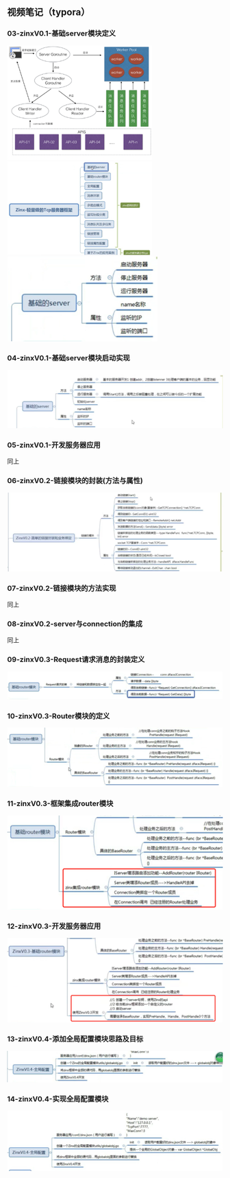 ## 视频笔记（typora）

### 03-zinxV0.1-基础server模块定义

<img src="assets/zinx-architecture.png" alt="zinx-architecture" style="zoom: 33%;" />

<img src="assets/image-20211114120809477.png" alt="image-20211114120809477" style="zoom: 33%;" />

<img src="assets/image-20211113115448658.png" alt="image-20211113115448658" style="zoom:50%;" />

### 04-zinxV0.1-基础server模块启动实现

<img src="assets/image-20211114120555112.png" alt="image-20211114120555112" style="zoom:50%;" />

### 05-zinxV0.1-开发服务器应用

同上

### 06-zinxV0.2-链接模块的封装(方法与属性) 

<img src="assets/image-20211114174302325.png" alt="image-20211114174302325" style="zoom:50%;" />

### 07-zinxV0.2-链接模块的方法实现

同上

### 08-zinxV0.2-server与connection的集成

同上

### 09-zinxV0.3-Request请求消息的封装定义

<img src="assets/image-20211117010201964.png" alt="image-20211117010201964" style="zoom:50%;" />

### 10-zinxV0.3-Router模块的定义

<img src="assets/image-20211117231108827.png" alt="image-20211117231108827" style="zoom:50%;" />

### 11-zinxV0.3-框架集成router模块

<img src="assets/image-20211117234703696.png" alt="image-20211117234703696" style="zoom:50%;" />

### 12-zinxV0.3-开发服务器应用

<img src="assets/image-20211118000200747.png" alt="image-20211118000200747" style="zoom:50%;" />

### 13-zinxV0.4-添加全局配置模块思路及目标

<img src="assets/image-20211118232915997.png" alt="image-20211118232915997" style="zoom:50%;" />

### 14-zinxV0.4-实现全局配置模块

<img src="assets/image-20211118234148615.png" alt="image-20211118234148615" style="zoom:50%;" />